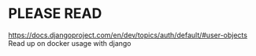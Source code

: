 # PLEASE READ
https://docs.djangoproject.com/en/dev/topics/auth/default/#user-objects
Read up on docker usage with django
